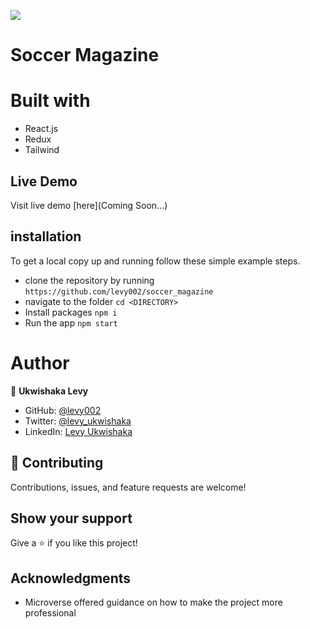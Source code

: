 ![](https://img.shields.io/badge/Microverse-blueviolet)
# Soccer Magazine

# Built with
- React.js
- Redux
- Tailwind

## Live Demo
Visit live demo [here](Coming Soon...)

## installation

To get a local copy up and running follow these simple example steps.

- clone the repository by running
``` https://github.com/levy002/soccer_magazine ```
- navigate to the folder
``` cd <DIRECTORY> ```
- Install packages
``` npm i ```
- Run the app
``` npm start ```

# Author

👤 **Ukwishaka Levy**
- GitHub: [@levy002](https://github.com/levy002)
- Twitter: [@levy_ukwishaka](https://twitter.com/levy_ukwishaka)
- LinkedIn: [Levy Ukwishaka](https://www.linkedin.com/in/levy-ukwishaka-405391223)

## :handshake: Contributing
Contributions, issues, and feature requests are welcome!
## Show your support
Give a :star:️ if you like this project!
## Acknowledgments

- Microverse offered guidance on how to make the project more professional

